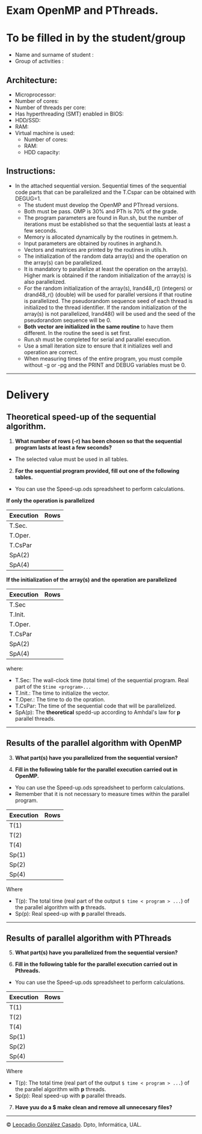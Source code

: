 # Exam OpenMP and PThreads.

# To be filled in by the student/group
 * Name and surname of student  : 
 * Group of activities          :

## Architecture:
 * Microprocessor:
 * Number of cores:
 * Number of threads per core:
 * Has hyperthreading (SMT) enabled in BIOS:
 * HDD/SSD:
 * RAM:
 * Virtual machine is used:
    - Number of cores:
    - RAM:
    - HDD capacity:

## Instructions:
 * In the attached sequential version. Sequential times of the sequential code parts that can be parallelized and the T.Cspar can be obtained with DEGUG=1.
   * The student must develop the OpenMP and PThread versions.
   * Both must be pass. OMP is 30% and PTh is 70% of the grade.
   * The program parameters are found in Run.sh, but the number of iterations must be established so that the sequential lasts at least a few seconds.
   * Memory is allocated dynamically by the routines in getmem.h.
   * Input parameters are obtained by routines in arghand.h.
   * Vectors and matrices are printed by the routines in utils.h.
   * The initialization of the random data array(s) and the operation on the array(s) can be parallelized.
   * It is mandatory to parallelize at least the operation on the array(s). Higher mark is obtained if the random initialization of the array(s) is also parallelized.
   * For the random initialization of the array(s), lrand48\_r() (integers) or drand48\_r() (double) will be used for parallel versions if that routine is parallelized. The pseudorandom sequence seed of each thread is initialized to the thread identifier. If the random initialization of the array(s) is not parallelized, lrand48() will be used and the seed of the pseudorandom sequence will be 0.
   * **Both vector are initialized in the same routine** to have them different. In the routine the seed is set first.
   * Run.sh must be completed for serial and parallel execution.
   * Use a small iteration size to ensure that it initializes well and operation are correct.
   * When measuring times of the entire program, you must compile without -g or -pg and the PRINT and DEBUG variables must be 0.


- - - 
# Delivery

## Theoretical speed-up of the sequential algorithm.

1. **What number of rows (-r) has been chosen so that the sequential program lasts at least a few seconds?**
 * The selected value must be used in all tables.

2. **For the sequential program provided, fill out one of the following tables.**
 * You can use the Speed-up.ods spreadsheet to perform calculations.

**If only the operation is parallelized**

| Execution   |     Rows       | 
| ----------- | -------------- |
|T.Sec.       |                |
|T.Oper.      |                | 
|T.CsPar      |                |
|SpA(2)       |                |
|SpA(4)       |                |

**If the initialization of the array(s) and the operation are parallelized**

| Execution   |     Rows       |
| ----------- | -------------- |
|T.Sec        |                |
|T.Init.      |                |
|T.Oper.      |                | 
|T.CsPar      |                |
|SpA(2)       |                |
|SpA(4)       |                |

where:
* T.Sec: The wall-clock time (total time) of the sequential program. Real part of the `$time <program>...`
* T.Init.: The time to initialize the vector.
* T.Oper.: The time to do the opration.
* T.CsPar: The time of the sequential code that will be parallelized.
* SpA(p): The **theoretical** spedd-up according to Amhdal's law for **p** parallel threads.

- - -
## Results of the parallel algorithm with OpenMP

3. **What part(s) have you parallelized from the sequential version?**

4. **Fill in the following table for the parallel execution carried out in OpenMP.**
 * You can use the Speed-up.ods spreadsheet to perform calculations.
  * Remember that it is not necessary to measure times within the parallel program.

| Execution   |      Rows      | 
| ----------- | -------------- |
|T(1)         |                |
|T(2)         |                |
|T(4)         |                |
|Sp(1)		  |                |
|Sp(2)		  |                |
|Sp(4)        |                |

Where
* T(p): The total time (real part of the output `$ time < program > ...`) of the parallel algorithm with **p** threads.
* Sp(p): Real speed-up with **p** parallel threads.

- - -
## Results of parallel algorithm with PThreads

5. **What part(s) have you parallelized from the sequential version?**

6. **Fill in the following table for the parallel execution carried out in Pthreads.**
 * You can use the Speed-up.ods spreadsheet to perform calculations.

| Execution   |     Rows       | 
| ----------- | -------------- |
|T(1)         |                |
|T(2)         |                |
|T(4)         |                |
|Sp(1)		  |                |
|Sp(2)		  |                |
|Sp(4)        |                |

Where
* T(p): The total time (real part of the output `$ time < program > ...`) of the parallel algorithm with **p** threads.
* Sp(p): Real speed-up with **p** parallel threads.

7. **Have yuu do a $ make clean and remove all unnecesary files?**

- - -

&copy; [Leocadio González Casado](https://sites.google.com/ual.es/leo). Dpto, Informática, UAL.
